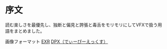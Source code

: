 # 序文

読む楽しさを最優先し、独断と偏見と誇張と毒舌をモリモリにしてVFXで扱う用語をまとめました。


画像フォーマット
[EXR](画像ファイルフォーマット/EXR.md)
[DPX（でぃーぴーえっくす）](DPX（でぃーぴーえっくす）.md)